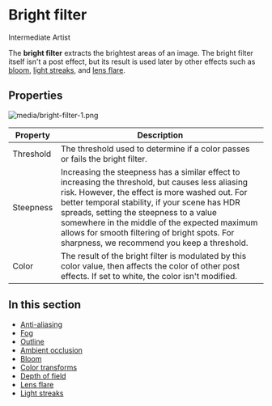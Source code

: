 # Bright filter

<span class="badge text-bg-primary">Intermediate</span>
<span class="badge text-bg-success">Artist</span>

The **bright filter** extracts the brightest areas of an image. The bright filter itself isn't a post effect, but its result is used later by other effects such as [bloom](bloom.md), [light streaks](light-streaks.md), and [lens flare](lens-flare.md).

## Properties

![media/bright-filter-1.png](media/bright-filter-1.png)

| Property  | Description     
| --------- | --------- 
| Threshold | The threshold used to determine if a color passes or fails the bright filter. 
| Steepness     | Increasing the steepness has a similar effect to increasing the threshold, but causes less aliasing risk. However, the effect is more washed out. For better temporal stability, if your scene has HDR spreads, setting the steepness to a value somewhere in the middle of the expected maximum allows for smooth filtering of bright spots. For sharpness, we recommend you keep a threshold.
| Color     | The result of the bright filter is modulated by this color value, then affects the color of other post effects. If set to white, the color isn't modified.

## In this section

* [Anti-aliasing](anti-aliasing.md)
* [Fog](fog.md)
* [Outline](outline.md)
* [Ambient occlusion](ambient-occlusion.md)
* [Bloom](bloom.md)
* [Color transforms](color-transforms/index.md)
* [Depth of field](depth-of-field.md)
* [Lens flare](lens-flare.md)
* [Light streaks](light-streaks.md)